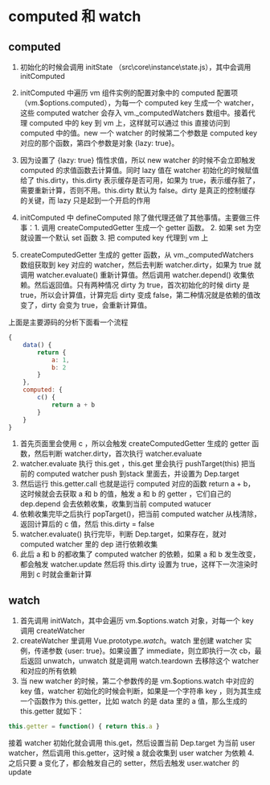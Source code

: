 # computed 和 watch

## computed

1. 初始化的时候会调用 initState （src\core\instance\state.js），其中会调用 initComputed

2. initComputed 中遍历 vm 组件实例的配置对象中的 computed 配置项（vm.$options.computed），为每一个 computed key 生成一个 watcher，这些 computed watcher 会存入 vm._computedWatchers 数组中。接着代理 computed 中的 key 到 vm 上，这样就可以通过 this 直接访问到 computed 中的值。new 一个 watcher 的时候第二个参数是 computed key 对应的那个函数，第四个参数是对象 {lazy: true}。

3. 因为设置了 {lazy: true} 惰性求值，所以 new watcher 的时候不会立即触发 computed 的求值函数去计算值。同时 lazy 值在 watcher 初始化的时候赋值给了 this.dirty，this.dirty 表示缓存是否可用，如果为 true，表示缓存脏了，需要重新计算，否则不用。this.dirty 默认为 false。dirty 是真正的控制缓存的关键，而 lazy 只是起到一个开启的作用

4. initComputed 中 defineComputed 除了做代理还做了其他事情。主要做三件事：1. 调用 createComputedGetter 生成一个 getter 函数。 2. 如果 set 为空就设置一个默认 set 函数 3. 把 computed key 代理到 vm 上

5. createComputedGetter 生成的 getter 函数，从 vm._computedWatchers 数组获取到 key 对应的 watcher，然后去判断 watcher.dirty，如果为 true 就调用 watcher.evaluate() 重新计算值。然后调用 watcher.depend() 收集依赖。然后返回值。只有两种情况 dirty 为 true，首次初始化的时候 dirty 是 true，所以会计算值，计算完后 dirty 变成 false，第二种情况就是依赖的值改变了，dirty 会变为 true，会重新计算值。

上面是主要源码的分析下面看一个流程

```js
{
    data() {
        return {
            a: 1,
            b: 2
        }
    },
    computed: {
        c() {
            return a + b
        }
    }
}
```

1. 首先页面里会使用 c ，所以会触发 createComputedGetter 生成的 getter 函数，然后判断 watcher.dirty，首次执行 watcher.evaluate
2. watcher.evaluate 执行 this.get ，this.get 里会执行 pushTarget(this) 把当前的 computed watcher push 到stack 里面去，并设置为 Dep.target
3. 然后运行 this.getter.call 也就是运行 computed 对应的函数 return a + b，这时候就会去获取 a 和 b 的值，触发 a 和 b 的 getter ，它们自己的 dep.depend 会去依赖收集，收集到当前 computed watucer
4. 依赖收集完毕之后执行 popTarget()，把当前 computed watcher 从栈清除，返回计算后的 c 值，然后 this.dirty = false
5. watcher.evaluate() 执行完毕，判断 Dep.target，如果存在，就对 computed watcher 里的 dep 进行依赖收集
6. 此后 a 和 b 的都收集了 computed watcher 的依赖，如果 a 和 b 发生改变，都会触发 watcher.update 然后将 this.dirty 设置为 true，这样下一次渲染时用到 c 时就会重新计算


## watch

1. 首先调用 initWatch，其中会遍历 vm.$options.watch 对象，对每一个 key 调用 createWatcher
2. createWatcher 里调用 Vue.prototype.$watch。$watch 里创建 watcher 实例，传递参数 {user: true}。如果设置了 immediate，则立即执行一次 cb，最后返回 unwatch，unwatch 就是调用 watch.teardown 去移除这个 watcher 和对应的所有依赖
3. 当 new watcher 的时候，第二个参数传的是 vm.$options.watch 中对应的 key 值，watcher 初始化的时候会判断，如果是一个字符串 key ，则为其生成一个函数作为 this.getter，比如 watch 的是 data 里的 a 值，那么生成的 this.getter 就如下：

```js
this.getter = function() { return this.a }
```

接着 watcher 初始化就会调用 this.get，然后设置当前 Dep.target 为当前 user watcher，然后调用 this.getter，这时候 a 就会收集到 user watcher 为依赖
4. 之后只要 a 变化了，都会触发自己的 setter，然后去触发 user.watcher 的 update